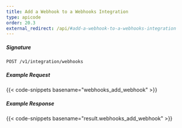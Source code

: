 ```yaml
---
title: Add a Webhook to a Webhooks Integration
type: apicode
order: 20.3
external_redirect: /api/#add-a-webhook-to-a-webhooks-integration
---
```


##### Signature

`POST /v1/integration/webhooks`

##### Example Request
{{< code-snippets basename="webhooks_add_webhook" >}}

##### Example Response
{{< code-snippets basename="result.webhooks_add_webhook" >}}

